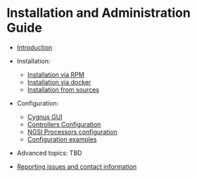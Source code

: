 # Installation and Administration Guide

* [Introduction](./introduction.md)
* Installation:
    * [Installation via RPM](./install_with_rpm.md)
    * [Installation via docker](./install_with_docker.md)
    * [Installation from sources](./install_from_sources.md)
* Configuration:
    * [Cygnus GUI](./cygnus_gui.md)
    * [Controllers Configuration](./controllers_configuration.md)
    * [NGSI Processors configuration](../../installation_and_administration_guide/log4j_conf.md)
    * [Configuration examples](./configuration_examples.md)

* Advanced topics:
    TBD
* [Reporting issues and contact information](./issues_and_contact.md)
